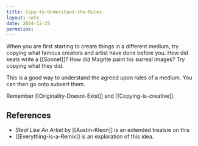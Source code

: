 ```yaml
---
title: Copy-to-Understand-the-Rules
layout: note
date: 2024-12-25
permalink:
---
```


When you are first starting to create things in a different medium, try copying what famous creators and artist have done before you. How did keats write a [[Sonnet]]? How did Magrite paint his surreal images? Try copying what they did.

This is a good way to understand the agreed upon rules of a medium. You can then go onto subvert them.

Remember [[Originality-Doesnt-Exist]] and [[Copying-is-creative]].

## References 

- *Steal Like An Artist* by [[Austin-Kleon]] is an extended treatsie on this
- [[Everything-is-a-Remix]] is an exploration of this idea.

